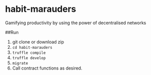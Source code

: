 # habit-marauders
Gamifying productivity by using the power of decentralised networks

##Run
1. git clone or download zip
2. `cd habit-marauders`
3. `truffle compile`
4. `truffle develop`
5. `migrate`
6. Call contract functions as desired.
